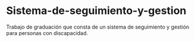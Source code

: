 # Sistema-de-seguimiento-y-gestion
Trabajo de graduación que consta de un sistema de seguimiento y gestión para personas con discapacidad.
